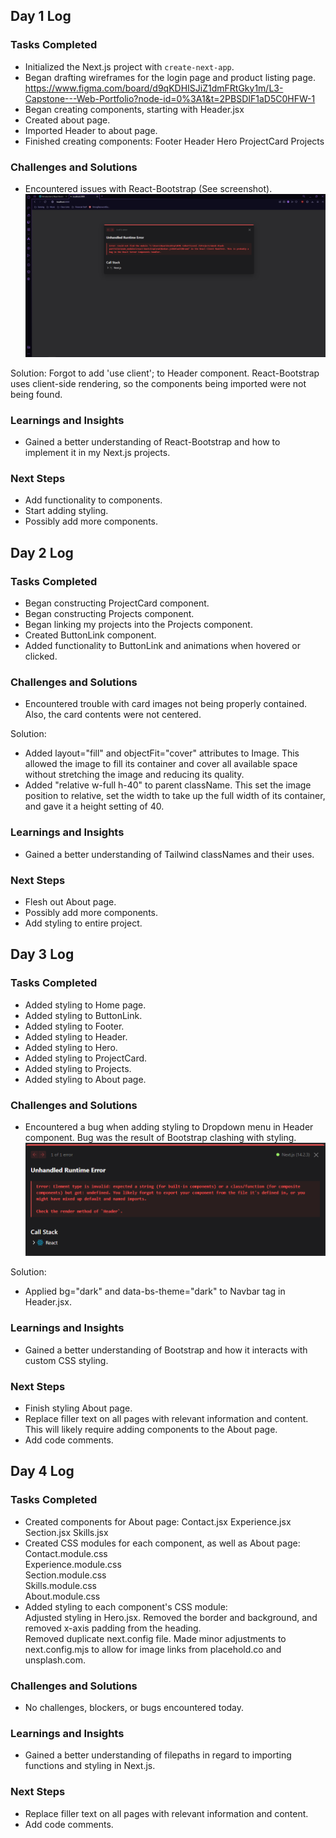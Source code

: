 ## Day 1 Log

### Tasks Completed

- Initialized the Next.js project with `create-next-app`.
- Began drafting wireframes for the login page and product listing page.
  https://www.figma.com/board/d9qKDHISJiZ1dmFRtGky1m/L3-Capstone---Web-Portfolio?node-id=0%3A1&t=2PBSDIF1aD5C0HFW-1
- Began creating components, starting with Header.jsx
- Created about page.
- Imported Header to about page.
- Finished creating components:
  Footer
  Header
  Hero
  ProjectCard
  Projects

### Challenges and Solutions

- Encountered issues with React-Bootstrap (See screenshot).
  ![alt text](image.png)

Solution: Forgot to add 'use client'; to Header component. React-Bootstrap uses client-side rendering, so the components being imported were not being found.

### Learnings and Insights

- Gained a better understanding of React-Bootstrap and how to implement it in my Next.js projects.

### Next Steps

- Add functionality to components.
- Start adding styling.
- Possibly add more components.

## Day 2 Log

### Tasks Completed

- Began constructing ProjectCard component.
- Began constructing Projects component.
- Began linking my projects into the Projects component.
- Created ButtonLink component.
- Added functionality to ButtonLink and animations when hovered or clicked.

### Challenges and Solutions

- Encountered trouble with card images not being properly contained. Also, the card contents were not centered.

Solution:

- Added layout="fill" and objectFit="cover" attributes to Image. This allowed the image to fill its container and cover all available space without stretching the image and reducing its quality.
- Added "relative w-full h-40" to parent className. This set the image position to relative, set the width to take up the full width of its container, and gave it a height setting of 40.

### Learnings and Insights

- Gained a better understanding of Tailwind classNames and their uses.

### Next Steps

- Flesh out About page.
- Possibly add more components.
- Add styling to entire project.

## Day 3 Log

### Tasks Completed

- Added styling to Home page.
- Added styling to ButtonLink.
- Added styling to Footer.
- Added styling to Header.
- Added styling to Hero.
- Added styling to ProjectCard.
- Added styling to Projects.
- Added styling to About page.

### Challenges and Solutions

- Encountered a bug when adding styling to Dropdown menu in Header component. Bug was the result of Bootstrap clashing with styling.
  ![alt text](image-1.png)

Solution:

- Applied bg="dark" and data-bs-theme="dark" to Navbar tag in Header.jsx.

### Learnings and Insights

- Gained a better understanding of Bootstrap and how it interacts with custom CSS styling.

### Next Steps

- Finish styling About page.
- Replace filler text on all pages with relevant information and content. This will likely require adding components to the About page.
- Add code comments.

## Day 4 Log

### Tasks Completed

- Created components for About page:
Contact.jsx
Experience.jsx
Section.jsx
Skills.jsx
- Created CSS modules for each component, as well as About page:  
  Contact.module.css  
  Experience.module.css  
  Section.module.css  
  Skills.module.css  
About.module.css
- Added styling to each component's CSS module:  
  Adjusted styling in Hero.jsx. Removed the border and background, and removed x-axis padding from the heading.  
  Removed duplicate next.config file. Made minor adjustments to next.config.mjs to allow for image links from placehold.co and unsplash.com.  

### Challenges and Solutions

- No challenges, blockers, or bugs encountered today.

### Learnings and Insights

- Gained a better understanding of filepaths in regard to importing functions and styling in Next.js.

### Next Steps

- Replace filler text on all pages with relevant information and content.
- Add code comments.